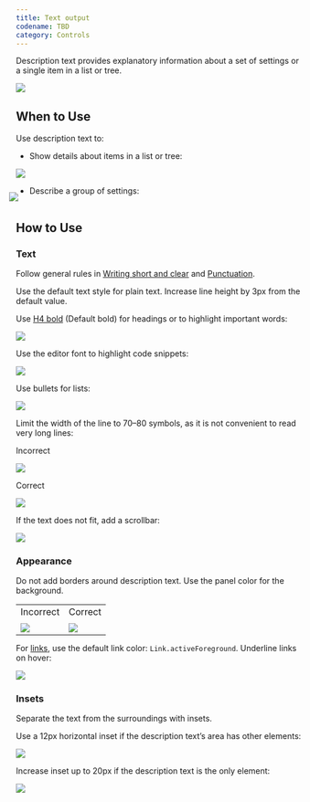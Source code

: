 ```yaml
---
title: Text output
codename: TBD
category: Controls
---
```


Description text provides explanatory information about a set of settings or a single item in a list or tree.

![]({{site.baseurl}}/images/text_output/01_example.png)


## When to Use

Use description text to:

* Show details about items in a list or tree:

![]({{site.baseurl}}/images/text_output/02_use_in_tree.png)

* Describe a group of settings:

<img src="{{site.baseurl}}/images/text_output/03_use_in_settings.png" style="margin-top: -20px; margin-left: -12px"/>


## How to Use

### Text

Follow general rules in [Writing short and clear]({{site.baseurl}}/text/writing_short/) and [Punctuation]({{site.baseurl}}/text/punctuation).

Use the default text style for plain text. Increase line height by 3px from the default value.

Use [H4 bold]({{site.baseurl}}/principles/typography) (Default bold) for headings or to highlight important words:

![]({{site.baseurl}}/images/text_output/04_bold_header.png)

Use the editor font to highlight code snippets:

![]({{site.baseurl}}/images/text_output/05_editor_font.png)

Use bullets for lists:

![]({{site.baseurl}}/images/text_output/06_bullets.png)

Limit the width of the line to 70–80 symbols, as it is not convenient to read very long lines:

<p class='label incorrect'>Incorrect</p>

![]({{site.baseurl}}/images/text_output/07_width_incorrect.png)

<p class='label correct'>Correct</p>

![]({{site.baseurl}}/images/text_output/07_width_correct.png)

If the text does not fit, add a scrollbar:

![]({{site.baseurl}}/images/text_output/08_scroll.png)


### Appearance

Do not add borders around description text. Use the panel color for the background.

<table style="margin-bottom: 0">
  <tr>
    <td> 
        <p class="label incorrect" style="margin-top: 0; margin-bottom: 10px"> Incorrect </p>
        <img src="{{site.baseurl}}/images/text_output/09_frame_incorrect.png" /> 
    </td>   
    <td> 
        <p class="label correct" style="margin-top: 0; margin-bottom: 10px"> Correct </p>
        <img src="{{site.baseurl}}/images/text_output/09_frame_correct.png" /> 
    </td>
  </tr>
</table>

For [links]({{site.baseurl}}/controls/link), use the default link color: `Link.activeForeground`. Underline links on hover:

![]({{site.baseurl}}/images/text_output/10_link.png)


### Insets

<p class="noanchor">Separate the text from the surroundings with insets.</p>

Use a 12px horizontal inset if the description text’s area has other elements:

![]({{site.baseurl}}/images/text_output/11_insets_12.png)

Increase inset up to 20px if the description text is the only element:

![]({{site.baseurl}}/images/text_output/11_insets_20.png)

